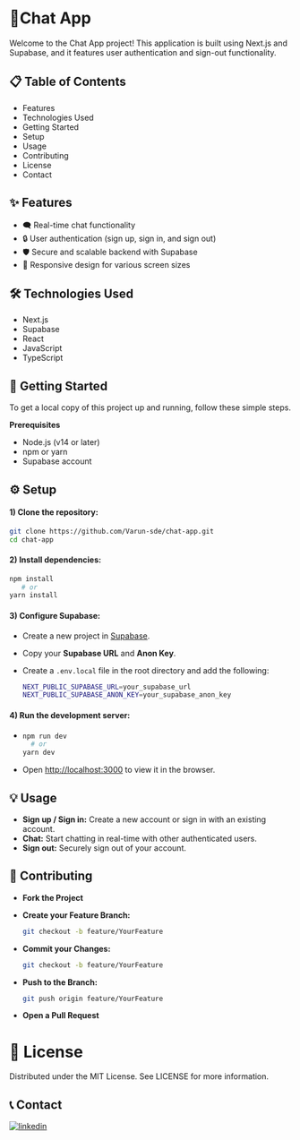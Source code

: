 # 📱Chat App
Welcome to the Chat App project! This application is built using Next.js and Supabase, and it features user authentication and sign-out functionality.

## 📋 Table of Contents
- Features
- Technologies Used
- Getting Started
- Setup
- Usage
- Contributing
- License
- Contact

## ✨ Features
- 🗨️ Real-time chat functionality
- 🔒 User authentication (sign up, sign in, and sign out)
- 🛡️ Secure and scalable backend with Supabase
- 📱 Responsive design for various screen sizes
 
## 🛠️ Technologies Used
- Next.js
- Supabase
- React
- JavaScript
- TypeScript


## 🚀 Getting Started
To get a local copy of this project up and running, follow these simple steps.

**Prerequisites**
- Node.js (v14 or later)
- npm or yarn
- Supabase account

## ⚙️ Setup
#### **1) Clone the repository:** 
   ```bash
   git clone https://github.com/Varun-sde/chat-app.git
   cd chat-app
   ```
#### **2) Install dependencies:** 

   ```bash
   npm install
      # or
   yarn install
   ```

 #### **3) Configure Supabase:**
 - Create a new project in [Supabase](https://supabase.com/).
 - Copy your **Supabase URL** and **Anon Key**.
 - Create a `.env.local` file in the root directory and add the following:
  
   ```bash 
   NEXT_PUBLIC_SUPABASE_URL=your_supabase_url   
   NEXT_PUBLIC_SUPABASE_ANON_KEY=your_supabase_anon_key
   ```
   
#### **4) Run the development server:** 
-
   ```bash
   npm run dev
     # or
   yarn dev
   ```
- Open [http://localhost:3000](http://localhost:3000) to view it in the browser.
    
## 💡 Usage
- **Sign up / Sign in:** Create a new account or sign in with an existing account.
- **Chat:** Start chatting in real-time with other authenticated users.
- **Sign out:** Securely sign out of your account.
 
## 🤝 Contributing
 - **Fork the Project**
 - **Create your Feature Branch:**
  
   ```bash
   git checkout -b feature/YourFeature
   ```
   
 - **Commit your Changes:**
  
   ```bash
   git checkout -b feature/YourFeature
   ```
   
 - **Push to the Branch:**
  
   ```bash
   git push origin feature/YourFeature
   ```
   
 - **Open a Pull Request**
 
# 📝 License
Distributed under the MIT License. See LICENSE for more information.

## 📞 Contact
[![linkedin](https://img.shields.io/badge/linkedin-0A66C2?style=for-the-badge&logo=linkedin&logoColor=white)](https://www.linkedin.com/in/varun-kangotra-dev)

